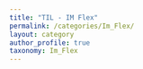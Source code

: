 ```yaml
---
title: "TIL - IM Flex"
permalink: /categories/Im_Flex/
layout: category
author_profile: true
taxonomy: Im_Flex
---
```

